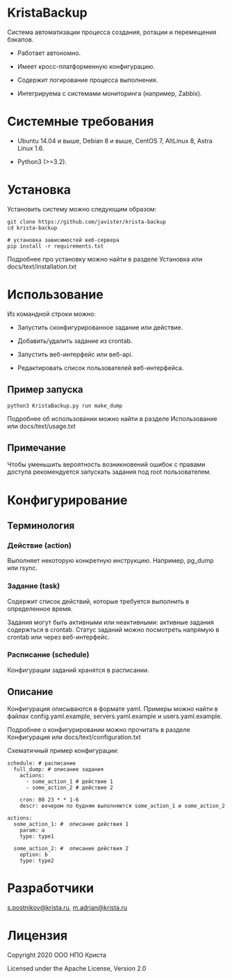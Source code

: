 # KristaBackup

Система автоматизации процесса создания, ротации и перемещения бэкапов.


* Работает автономно.


* Имеет кросс-платформенную конфигурацию.


* Содержит логирование процесса выполнения.


* Интегрируема с системами мониторинга (например, Zabbix).

# Системные требования


* Ubuntu 14.04 и выше, Debian 8 и выше, CentOS 7, AltLinux 8, Astra Linux 1.6.


* Python3 (>=3.2).

# Установка

Установить систему можно следующим образом:

```
git clone https://github.com/javister/krista-backup
cd krista-backup

# установка зависимостей веб-сервера
pip install -r requirements.txt
```

Подробнее про установку можно найти в разделе Установка или docs/text/installation.txt

# Использование

Из командной строки можно:


* Запустить сконфигурированное задание или действие.


* Добавить/удалить задание из crontab.


* Запустить веб-интерфейс или веб-api.


* Редактировать список пользователей веб-интерфейса.

## Пример запуска

```
python3 KristaBackup.py run make_dump
```

Подробнее об использовании можно найти в разделе Использование или docs/text/usage.txt

## Примечание

Чтобы уменьшить вероятность возникновений ошибок с правами доступа рекомендуется
запускать задания под root пользователем.

# Конфигурирование

## Терминология

### Действие (action)

Выполняет некоторую конкретную инструкцию. Например, pg_dump или rsync.

### Задание (task)

Содержит список действий, которые требуется выполнить в определенное время.

Задания могут быть активными или неактивными: активные задания содержться в crontab. Статус заданий можно посмотреть напрямую в crontab или через веб-интерфейс.

### Расписание (schedule)

Конфигурации заданий хранятся в расписании.

## Описание

Конфигурация описываются в формате yaml. Примеры можно найти в файлах
config.yaml.example, servers.yaml.example и users.yaml.example.

Подробнее о конфигурировании можно прочитать в разделе Конфигурация
или docs/text/configuration.txt

Схематичный пример конфигурации:

```
schedule: # расписание
  full_dump: # описание задания
    actions:
      - some_action_1 # действие 1
      - some_action_2 # действие 2

    cron: 00 23 * * 1-6
    descr: вечером по будням выполняются some_action_1 и some_action_2

actions:
  some_action_1: #  описание действия 1
    param: a
    type: type1

  some_action_2: #  описание действия 2
    option: b
    type: type2
```

# Разработчики

[s.postnikov@krista.ru](mailto:s.postnikov@krista.ru), [m.adrian@krista.ru](mailto:m.adrian@krista.ru)

# Лицензия

Copyright 2020 ООО НПО Криста

Licensed under the Apache License, Version 2.0
